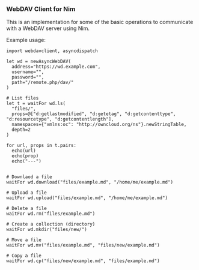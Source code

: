 ### WebDAV Client for Nim

This is an implementation for some of the basic
operations to communicate with a WebDAV server using Nim.


Example usage:

```
import webdavclient, asyncdispatch

let wd = newAsyncWebDAV(
  address="https://wd.example.com",
  username="",
  password="",
  path="/remote.php/dav/"
)

# List files
let t = waitFor wd.ls(
  "files/",
  props=@["d:getlastmodified", "d:getetag", "d:getcontenttype", "d:resourcetype", "d:getcontentlength"],
  namespaces={"xmlns:oc": "http://owncloud.org/ns"}.newStringTable,
  depth=2
)

for url, props in t.pairs:
  echo(url)
  echo(prop)
  echo("---")


# Downlaod a file
waitFor wd.download("files/example.md", "/home/me/example.md")

# Upload a file
waitFor wd.upload("files/example.md", "/home/me/example.md")

# Delete a file
waitFor wd.rm("files/example.md")

# Create a collection (directory)
waitFor wd.mkdir("files/new/")

# Move a file
waitFor wd.mv("files/example.md", "files/new/example.md")

# Copy a file
waitFor wd.cp("files/new/example.md", "files/example.md")
```
